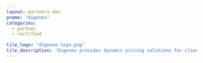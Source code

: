 ```yaml
---
layout: partners-doc
pname: "digonex"
categories: 
  - partner
  - certified

tile_logo: "digonex-logo.png"
tile_description: "Digonex provides dynamic pricing solutions for clients in the theater, touring artists, professional and college sports teams and attractions industries. Our dynamic pricing technology has been granted six patents, with six others pending.  Our team of Ph.D. economists customizes our pricing algorithms based on each client’s unique business goals and requirements."
---
```

